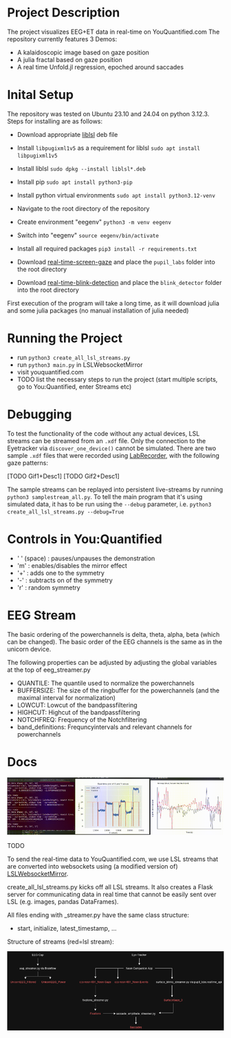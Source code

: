 
# Project Description
The project visualizes EEG+ET data in real-time on YouQuantified.com
The repository currently features 3 Demos:
- A kalaidoscopic image based on gaze position
- A julia fractal based on gaze position
- A real time Unfold.jl regression, epoched around saccades


# Inital Setup
The repository was tested on Ubuntu 23.10 and 24.04 on python 3.12.3. Steps for installing are as follows:

- Download appropriate [liblsl](https://github.com/sccn/liblsl/releases) deb file
- Install `libpugixml1v5` as a requirement for liblsl `sudo apt install libpugixml1v5`
- Install liblsl `sudo dpkg --install liblsl*.deb`
- Install pip `sudo apt install python3-pip`
- Install python virtual environments `sudo apt install python3.12-venv`
- Navigate to the root directory of the repository
- Create environment "eegenv" `python3 -m venv eegenv`
- Switch into "eegenv" `source eegenv/bin/activate`
- Install all required packages `pip3 install -r requirements.txt`

- Download [real-time-screen-gaze](https://github.com/pupil-labs/real-time-screen-gaze) and place the `pupil_labs` folder into the root directory

- Download [real-time-blink-detection](https://github.com/pupil-labs/real-time-blink-detection/) and place the `blink_detector` folder into the root directory

First execution of the program will take a long time, as it will download julia and some julia packages (no manual installation of julia needed)

# Running the Project
- run `python3 create_all_lsl_streams.py`
- run `python3 main.py` in LSLWebsocketMirror
- visit youquantified.com
- TODO list the necessary steps to run the project (start multiple scripts, go to You:Quantified, enter Streams etc)

# Debugging
To test the functionality of the code without any actual devices, LSL streams can be streamed from an `.xdf` file. Only the connection to the Eyetracker via `discover_one_device()` cannot be simulated.
There are two sample `.xdf` files that were recorded using [LabRecorder](https://github.com/labstreaminglayer/App-LabRecorder/tree/master), with the following gaze patterns:

[TODO Gif1+Desc1]
[TODO Gif2+Desc1]

The sample streams can be replayed into persistent live-streams by running `python3 samplestream_all.py`. To tell the main program that it's using simulated data, it has to be run using the `--debug` parameter, i.e. `python3 create_all_lsl_streams.py --debug=True`


# Controls in You:Quantified
* ' ' (space) : pauses/unpauses the demonstration
* 'm' : enables/disables the mirror effect
* '+' : adds one to the symmetry
* '-' : subtracts on of the symmetry
* 'r' : random symmetry

# EEG Stream
The basic ordering of the powerchannels is delta, theta, alpha, beta (which can be changed). The basic order of the EEG channels is the same as in the unicorn device.

The following properties can be adjusted by adjusting the global variables at the top of eeg_streamer.py
* QUANTILE: The quantile used to normalize the powerchannels
* BUFFERSIZE: The size of the ringbuffer for the powerchannels (and the maximal interval for normalization)
* LOWCUT: Lowcut of the bandpassfiltering
* HIGHCUT: Highcut of the bandpassfiltering
* NOTCHFREQ: Frequency of the Notchfiltering
* band_definitions: Frequncyintervals and relevant channels for powerchannels







# Docs

![unfold demo](res/output.gif)

TODO

To send the real-time data to YouQuantified.com, we use LSL streams that are converted into websockets using (a modified version of) [LSLWebsocketMirror](https://github.com/esromerog/LSLWebsocketMirror).

create_all_lsl_streams.py kicks off all LSL streams. It also creates a Flask server for communicating data in real time that cannot be easily sent over LSL (e.g. images, pandas DataFrames).

All files ending with _streamer.py have the same class structure:
- start, initialize, latest_timestamp, ...

Structure of streams (red=lsl stream):

![structure](res/structure.png)
